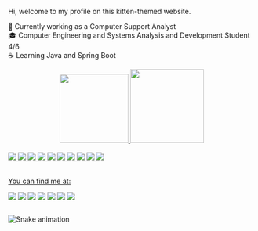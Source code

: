 Hi, welcome to my profile on this kitten-themed website.


🔭 Currently working as a Computer Support Analyst
\
🎓 Computer Engineering and Systems Analysis and Development Student 4/6
\
☕ Learning Java and Spring Boot

<div align="center" style="display: inline_block">
  
  <a href="https://github.com/manuela-gadelho">
  <img height="140em" src="https://github-readme-stats.vercel.app/api?username=manuela-gadelho&show_icons=true&theme=outrun&include_all_commits=true&count_private=true">
  <img height="150" src="https://github-readme-stats.vercel.app/api/top-langs/?username=manuela-gadelho&layout=compact&langs_count=7&theme=outrun">  
    </div>
<div style="display: inline_block"><br>
  
  <img src="https://img.shields.io/badge/HTML5-E34F26?style=for-the-badge&logo=html5&logoColor=white">
  <img src="https://img.shields.io/badge/CSS3-1572B6?style=for-the-badge&logo=css3&logoColor=white">
  <img src="https://img.shields.io/badge/JavaScript-F7DF1E?style=for-the-badge&logo=javascript&logoColor=black">
  <img src="https://img.shields.io/badge/java-%23ED8B00.svg?style=for-the-badge&logo=java&logoColor=white">
  <img src ="https://img.shields.io/badge/C%23-239120?style=for-the-badge&logo=c-sharp&logoColor=white">
  <img src = "https://img.shields.io/badge/.NET-5C2D91?style=for-the-badge&logo=.net&logoColor=white">
  <img src="https://img.shields.io/badge/MySQL-00000F?style=for-the-badge&logo=mysql&logoColor=white">
  <img src ="https://img.shields.io/badge/Microsoft_SQL_Server-CC2927?style=for-the-badge&logo=microsoft-sql-server&logoColor=white">
  <img src="https://img.shields.io/badge/Oracle-F80000?style=for-the-badge&logo=oracle&logoColor=black">
  <img src="https://img.shields.io/badge/Microsoft_Office-D83B01?style=for-the-badge&logo=microsoft-office&logoColor=white">
  </div>
  
  <div style="display:inline-block"> </br>
    
 You can find me at: </br>
 
  <a href="https://www.linkedin.com/in/manuela-moreira-gadelho-44271b221/" target="_blank"><img src="https://img.shields.io/badge/-LinkedIn-%230077B5?style=for-the-badge&logo=linkedin&logoColor=white" target="_blank"></a> 
  <a href="https://www.youtube.com/channel/UCx9WTK1q7HlLhIAhQ2LugVQ" target="_blank"><img src="https://img.shields.io/badge/YouTube-FF0000?style=for-the-badge&logo=youtube&logoColor=white" target="_blank"></a>
  <a href="https://instagram.com/magadelho" target="_blank"><img src="https://img.shields.io/badge/-Instagram-%23E4405F?style=for-the-badge&logo=instagram&logoColor=white" target="_blank"></a>
 	<a href="https://www.twitch.tv/manuuu_gadelho" target="_blank"><img src="https://img.shields.io/badge/Twitch-9146FF?style=for-the-badge&logo=twitch&logoColor=white" target="_blank"></a>
 <a href="https://discord.gg/QCQrQzhy" target="_blank"><img src="https://img.shields.io/badge/Discord-7289DA?style=for-the-badge&logo=discord&logoColor=white" target="_blank"></a> 
  <a href="https://steamcommunity.com/id/manumoreira/" target="_blank"> <img src="https://img.shields.io/badge/Steam-000000?style=for-the-badge&logo=steam&logoColor=white"></a>
  <a href = "mailto:manugadelho@protonmail.com"><img src="https://img.shields.io/badge/ProtonMail-8B89CC?style=for-the-badge&logo=protonmail&logoColor=white"></a>
  </div>
  
 ![Snake animation](https://github.com/Manuela-Gadelho/Manuela-Gadelho/blob/output/github-contribution-grid-snake.svg) 
 
</div>
